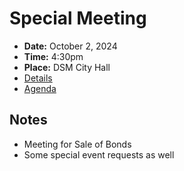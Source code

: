 # Special Meeting

- **Date:** October 2, 2024
- **Time:** 4:30pm
- **Place:** DSM City Hall
- [Details](https://www.dsm.city/citycouncil_detail_T60_R2944.php)
- [Agenda](https://councildocs.dsm.city/agendas/ag20241002special.pdf)

## Notes

- Meeting for Sale of Bonds
- Some special event requests as well
